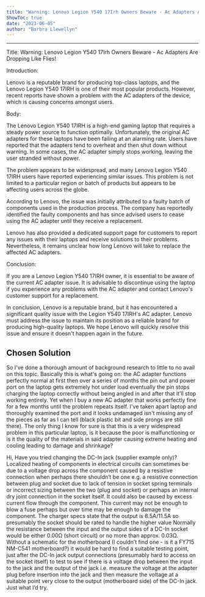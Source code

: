 ```yaml
---
title: "Warning: Lenovo Legion Y540 17Irh Owners Beware - Ac Adapters Are Dropping Like Flies!"
ShowToc: true 
date: "2023-06-05"
author: "Barbra Llewellyn"
---
```

*****
Title: Warning: Lenovo Legion Y540 17Irh Owners Beware - Ac Adapters Are Dropping Like Flies!

Introduction:

Lenovo is a reputable brand for producing top-class laptops, and the Lenovo Legion Y540 17IRH is one of their most popular products. However, recent reports have shown a problem with the AC adapters of the device, which is causing concerns amongst users.

Body:

The Lenovo Legion Y540 17IRH is a high-end gaming laptop that requires a steady power source to function optimally. Unfortunately, the original AC adapters for these laptops have been failing at an alarming rate. Users have reported that the adapters tend to overheat and then shut down without warning. In some cases, the AC adapter simply stops working, leaving the user stranded without power.

The problem appears to be widespread, and many Lenovo Legion Y540 17IRH users have reported experiencing similar issues. This problem is not limited to a particular region or batch of products but appears to be affecting users across the globe.

According to Lenovo, the issue was initially attributed to a faulty batch of components used in the production process. The company has reportedly identified the faulty components and has since advised users to cease using the AC adapter until they receive a replacement.

Lenovo has also provided a dedicated support page for customers to report any issues with their laptops and receive solutions to their problems. Nevertheless, it remains unclear how long Lenovo will take to replace the affected AC adapters.

Conclusion:

If you are a Lenovo Legion Y540 17IRH owner, it is essential to be aware of the current AC adapter issue. It is advisable to discontinue using the laptop if you experience any problems with the AC adapter and contact Lenovo's customer support for a replacement.

In conclusion, Lenovo is a reputable brand, but it has encountered a significant quality issue with the Legion Y540 17IRH's AC adapter. Lenovo must address the issue to maintain its position as a reliable brand for producing high-quality laptops. We hope Lenovo will quickly resolve this issue and ensure it doesn't happen again in the future.


## Chosen Solution
 So I've done a thorough amount of background research to little to no avail on this topic. Basically this is what's going on: the AC adapter functions perfectly normal at first then over a series of months the pin out and power port on the laptop gets extremely hot under load eventually the pin stops charging the laptop correctly without being angled in and after that it'll stop working entirely. Yet when I buy a new AC adapter that works perfectly fine for a few months until the problem repeats itself. I've taken apart laptop and thoroughly examined the port and it looks undamaged isn't missing any of the pieces as far as I can tell (black plastic bit  and side prongs are still there). The only thing I know for sure is that this is a very widespread problem in this particular laptop, is it because the poor is malfunctioning or is it the quality of the materials in said adapter causing extreme heating and cooling leading to damage and shrinkage?

 Hi,
Have you tried changing the DC-In jack (supplier example only)?
Localized heating of components in electrical circuits can sometimes be due to a voltage drop across the component caused by a resistive connection when perhaps there shouldn’t be one e.g. a resistive connection between plug and socket due to lack of tension in socket spring terminals or incorrect sizing between the two (plug and socket) or perhaps an internal dry joint connection in the socket itself.
It could also be caused by excess current flow through the component. This current may not be enough to blow a fuse perhaps but over time may be enough to damage the component. The charger specs state that the output is 8.5A/11.5A so presumably the socket should be rated to handle the higher value
Normally the resistance between the input and the output sides of a DC-In socket would be either 0.00Ω (short circuit) or no more than approx. 0.03Ω.
Without a schematic for the motherboard (I couldn’t find one - is it a FY715 NM-C541 motherboard?) it would be hard to find a suitable testing point, just after the DC-In jack output connections (presumably hard to access on the socket itself) to test to see if there is a voltage drop between the input to the jack and the output of the jack i.e. measure the voltage at the adapter plug before insertion into the jack and then measure the voltage at a suitable point very close to the output (motherboard side) of the DC-In jack.
Just what I’d try.




